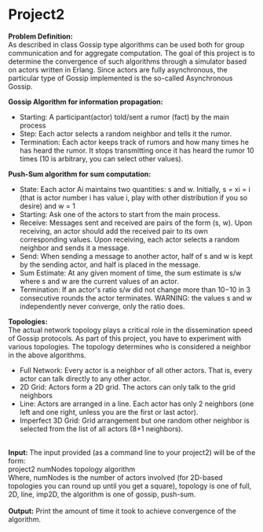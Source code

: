 # Project2

<b>Problem Definition:</b> </br>
As described in class Gossip type algorithms can be used both for group communication and for aggregate computation. The goal of this project is to determine the convergence of such algorithms through a simulator based on actors written in Erlang. Since actors are fully asynchronous, the particular type of Gossip implemented is the so-called Asynchronous Gossip.

<b>Gossip Algorithm for information propagation: </b>
</br>
- Starting: A participant(actor) told/sent a rumor (fact) by the main process</br>
- Step: Each actor selects a random neighbor and tells it the rumor.</br>
- Termination: Each actor keeps track of rumors and how many times he has heard the rumor. It stops transmitting once it has heard the rumor 10 times (10 is arbitrary, you can select other values).</br>

<b>Push-Sum algorithm for sum computation:</b>
</br>
- State: Each actor Ai maintains two quantities: s and w. Initially, s  = xi = i (that is actor number i has value i, play with other distribution if you so desire) and w = 1</br>
- Starting: Ask one of the actors to start from the main process.</br>
- Receive: Messages sent and received are pairs of the form (s, w). Upon receiving, an actor should add the received pair to its own corresponding values. Upon receiving, each actor selects a random neighbor and sends it a message.</br>
- Send: When sending a message to another actor, half of s and w is kept by the sending actor, and half is placed in the message.</br>
- Sum Estimate: At any given moment of time, the sum estimate is s/w where s and w are the current values of an actor.</br>
- Termination: If an actor's ratio s/w did not change more than 10−10 in 3 consecutive rounds the actor terminates. WARNING: the values s and w independently never converge, only the ratio does.</br>

<b>Topologies:</b> 
</br>
The actual network topology plays a critical role in the dissemination speed of Gossip protocols. As part of this project, you have to experiment with various topologies. The topology determines who is considered a neighbor in the above algorithms. </br>

- Full Network: Every actor is a neighbor of all other actors. That is, every actor can talk directly to any other actor.
- 2D Grid: Actors form a 2D grid. The actors can only talk to the grid neighbors
- Line: Actors are arranged in a line. Each actor has only 2 neighbors (one left and one right, unless you are the first or last actor).
- Imperfect 3D Grid: Grid arrangement but one random other neighbor is selected from the list of all actors (8+1 neighbors).
</br>
<b> Input: </b> 
The input provided (as a command line to your project2) will be of the form:</br>
project2 numNodes topology algorithm</br>
Where, numNodes is the number of actors involved (for 2D-based topologies you can round up until you get a square), topology is one of full, 2D, line, imp2D, the algorithm is one of gossip, push-sum.
</br>
</br>
<b> Output:</b> 
Print the amount of time it took to achieve convergence of the algorithm. 
